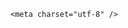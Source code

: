 <!DOCTYPE html>
<html lang="zh-CN">

<head>
    
<title>美国前总统拜登确诊前列腺癌，癌细胞已扩散至骨骼，定期体检为何没有提前发现？_腾讯新闻</title>
<meta name="keywords" content="拜登,前列腺癌,男性健康,体检,前列腺,美国,癌细胞,癌症,肿瘤,前列腺增生,骨骼">
<meta name="description" content="当地时间5月18日，根据美国前总统拜登办公室发布的一份声明，拜登被确诊患有前列腺癌。（总台记者 张颖哲） 2025中央广播电视总台版权所有。未经许可，请勿转载使用。...">
<meta name="author" content="腾讯网">
<meta name="copyright" content="Copyright 1998 - 2025 Tencent. All Rights Reserved">
<meta property="og:type" content="news" />

<meta property="og:title" content="美国前总统拜登确诊前列腺癌，癌细胞已扩散至骨骼，定期体检为何没有提前发现？_腾讯新闻" />
<meta property="og:description" content="当地时间5月18日，根据美国前总统拜登办公室发布的一份声明，拜登被确诊患有前列腺癌。（总台记者 张颖哲） 2025中央广播电视总台版权所有。未经许可，请勿转载使用。..." />
<meta property="og:url" content="https://news.qq.com/rain/a/20250519Q01M7100" />
<meta property="og:image" content="https://inews.gtimg.com/news_ls/OZfXz2YeEmdic4oN_Oyy6l70yCxOIzrJ2F4bxPkGbQ0lkAA_640330/0" />
<meta property="article:author" content="" />
<meta property="article:published_time" content="2025-05-19 08:37:12" />
<meta property="category" content="" />

    <meta charset="utf-8" />
<meta http-equiv="X-UA-Compatible" content="IE=Edge" />
<meta name="viewport" content="width=device-width, initial-scale=1, shrink-to-fit=no" />
<link rel="dns-prefetch" href="mat1.gtimg.com">
<link rel="dns-prefetch" href="i.news.qq.com">
<link rel="shortcut icon" href="https://mat1.gtimg.com/qqcdn/qqindex2021/favicon.ico">
<script nomodule="true" src="https://mat1.gtimg.com/qqcdn/qqindex2021/common-static/20240515201444/core3-37-1.min.js"></script>
<script>
  try {
    if (!window.IntersectionObserver) {
      var observerScript = document.createElement('script');
      observerScript.src = "https://mat1.gtimg.com/qqcdn/qqindex2021/common-static/20241024141058/intersection-observer-polyfill.js";
      document.head.appendChild(observerScript);
    }
  } catch (error) {}
</script>

<script>
  try {
    if (!Element.prototype.scrollTo) {
      var scrollScript = document.createElement('script');
      scrollScript.src = "https://mat1.gtimg.com/qqcdn/qqindex2021/common-static/20241025153001/scroll-behavior-polyfill.js";
      document.head.appendChild(scrollScript);
    }
  } catch (error) {}
</script>
<script>
  try {
    if ('scrollRestoration' in window.history) {
      window.history.scrollRestoration = 'manual';
    }
    window.isPcClient = Boolean(window.electron) && (
      window.navigator.userAgent.indexOf('pc-client') > 0 ||
      window.navigator.userAgent.indexOf('TencentNews') > 0
    );
  } catch {}
</script>
<script>
  try {
    if (window.isPcClient) {
      var bodyStyle = document.createElement('style');
      bodyStyle.innerText = 'body{ zoom: 0.95 }';
      document.head.appendChild(bodyStyle);
    }
  } catch {}
</script>
<script>
  window.DATA = {"intro":"","news_app_recommend_status":4,"surl":"https://view.inews.qq.com/a/20250519Q01M7100","answer_num":2,"closeCommentBanner":0,"safe_cntl":{"close_all_ad":0,"close_all_emoticon_comment":0,"close_comment_dislike":0,"close_share_pull":0,"close_all_favorite":0,"close_all_rel":0,"close_global_news_sis":0,"close_relate_thing":0,"emoticon_comment_mode":0},"title":"美国前总统拜登确诊前列腺癌，癌细胞已扩散至骨骼，定期体检为何没有提前发现？","channelEntryJumpType":1,"article_category":"55","copyright_share":"本文来自腾讯新闻客户端创作者，不代表腾讯新闻的观点和立场。","emojiRelatedSwitch":1,"emojiSwitch":1,"extra_property":{"FeedbackDetailDisableInsert":0,"zanSkinType":""},"news_update_time":1747615396,"questionInfo":{"url":"http://view.inews.qq.com/a/20250519Q01M7100","abstract":"","id":"20250519Q01M7100","longtitle":"美国前总统拜登确诊前列腺癌，癌细胞已扩散至骨骼，定期体检为何没有提前发现？","question_short_title":"美国前总统拜登确诊前列腺癌，癌细胞已扩散至骨骼，定期体检为何没有提前发现？","relate_extend_infos":[{"longtitle":"美国前总统拜登确诊前列腺癌","picShowType":"90092","thumbnails_qqnews":["https://inews.gtimg.com/news_ls/OhuqQadnYDbD-SLbV1P12lpoSUxnO9NwZ0Gr1sFfXJJ9cAA_294195/0"],"title":"美国前总统拜登确诊前列腺癌","url":"https://view.inews.qq.com/a/20250519A0190200","abstract":"当地时间5月18日，根据美国前总统拜登办公室发布的一份声明，拜登被确诊患有前列腺癌。（总台记者 张颖哲） 2025中央广播电视总台版权所有。未经许可，请勿转载使用。...","articletype":"0","id":"20250519A0190200"}],"thumbnails_qqnews":["https://inews.gtimg.com/om_ls/O6AamJuqD1FxLZqPgIbDqbaoWkxMvdUEiNMKd6I9fLZCwAA_294195/0"],"title":"美国前总统拜登确诊前列腺癌，癌细胞已扩散至骨骼，定期体检为何没有提前发现？"},"all_long_pic":1,"self_declare":{"declare":"个人观点，仅供参考"},"time":"2025-05-19 07:11:16","already_answer":false,"question_id":"","abstract":"","ai_switch":true,"copyright_wording_share":"免责声明","id":"20250519Q01M7100","FadCid":"","disableDeclare":1,"iNewsRecommendLevel":1,"shareImg":"https://inews.gtimg.com/om_ls/O6AamJuqD1FxLZqPgIbDqbaoWkxMvdUEiNMKd6I9fLZCwAA_870492/0","attribute":{},"categoryrray":{"category_id":"55","sub_category_id":"697"},"content_words_num":34,"detail_entry":{"is_orignal":1,"orignal_entry":1},"enableDiffusion":1,"final_declare":["个人观点，仅供参考"],"likeInfo":0,"adInfo":{"openAds":1,"openAdsComment":1,"openAdsPhotos":1,"openAdsText":1,"openRelatedNewsAd":1},"remarks":"","is_deleted":0,"card":{"vip_icon_night":"http://inews.gtimg.com/newsapp_ls/0/14876052067/0","suid":"8QMc339d5IQeuTzY5QN3","uin":"ecbe89d289b6198c7996f16538ebc224f9","vip_place":"left","vip_type":"30012","vip_icon":"http://inews.gtimg.com/newsapp_ls/0/14876051701/0","cpLevel":2,"update_frequency":"1970-01-01 08:00:00","msgEntry":1,"chlid":"22983986","desc":"腾讯新闻问答课代表，结合当下热点新闻和网友热议，发现好问题，期待好回答。","icon":"https://inews.gtimg.com/om_ls/OPBO91JgEbYG-O62jC2hCRA_yoydsA8oEANb87pxgNxKgAA_200200/0","vip_desc":"腾讯新闻问答课代表官方账号","vip_type_new":"30012","liveInfo":{},"chlname":"问答课代表"},"commentid":"","content":null,"forbidCommentUpDown":0,"isSensitive":0,"relate_extend_infos":{"imgURLSmall":"https://inews.gtimg.com/news_ls/OhuqQadnYDbD-SLbV1P12lpoSUxnO9NwZ0Gr1sFfXJJ9cAA_150120/0","longTitle":"美国前总统拜登确诊前列腺癌","title":"美国前总统拜登确诊前列腺癌","url":"http://view.inews.qq.com/a/20250519A0190200","abstract":"当地时间5月18日，根据美国前总统拜登办公室发布的一份声明，拜登被确诊患有前列腺癌。（总台记者 张颖哲） 2025中央广播电视总台版权所有。未经许可，请勿转载使用。...","id":"20250519A0190200","imgURL":"https://inews.gtimg.com/news_ls/OhuqQadnYDbD-SLbV1P12lpoSUxnO9NwZ0Gr1sFfXJJ9cAA_640330/0"},"ret":0,"atype":232,"url":"https://view.inews.qq.com/a/20250519Q01M7100","shareDesc":"腾讯新闻","cms_id":"20250519Q01M7100","articleId":"20250519Q01O6E00","article_type":232,"tags":"","desc":"当地时间5月18日，根据美国前总统拜登办公室发布的一份声明，拜登被确诊患有前列腺癌。（总台记者 张颖哲） 2025中央广播电视总台版权所有。未经许可，请勿转载使用。...","videoArr":[]};
</script>
<script>
  window.channelInfo = {"channelConfig":{"channelNav":[{"_auto_id":"1","active_alien_img":"","alien_img":"","channel_id":"news_news_home","is_local":"0","link":"https://www.qq.com","name_cn":"首页","name_en":"home"},{"_auto_id":"2","active_alien_img":"","alien_img":"","channel_id":"news_news_top","is_local":"0","link":"","name_cn":"要闻","name_en":"news"},{"_auto_id":"4","active_alien_img":"","alien_img":"","channel_id":"news_news_bj","is_local":"1","link":"","name_cn":"北京","name_en":"bj"},{"_auto_id":"5","active_alien_img":"","alien_img":"","channel_id":"news_news_finance","is_local":"0","link":"","name_cn":"财经","name_en":"finance"},{"_auto_id":"6","active_alien_img":"","alien_img":"","channel_id":"news_news_tech","is_local":"0","link":"","name_cn":"科技","name_en":"tech"},{"_auto_id":"7","active_alien_img":"","alien_img":"","channel_id":"tv","is_local":"0","link":"https://v.qq.com/channel/tv/?ptag=qqnews","name_cn":"电视剧","name_en":"tv"},{"_auto_id":"8","active_alien_img":"","alien_img":"","channel_id":"news_news_qa","is_local":"0","link":"","name_cn":"热问","name_en":"qa"},{"_auto_id":"9","active_alien_img":"","alien_img":"","channel_id":"news_news_ent","is_local":"0","link":"","name_cn":"娱乐","name_en":"ent"},{"_auto_id":"10","active_alien_img":"","alien_img":"","channel_id":"variety","is_local":"0","link":"https://v.qq.com/channel/variety/?ptag=qqnews","name_cn":"综艺","name_en":"variety"},{"_auto_id":"11","active_alien_img":"","alien_img":"","channel_id":"news_news_sports","is_local":"0","link":"","name_cn":"体育","name_en":"sports"},{"_auto_id":"13","active_alien_img":"","alien_img":"","channel_id":"news_news_nba","is_local":"0","link":"","name_cn":"NBA","name_en":"nba"},{"_auto_id":"14","active_alien_img":"","alien_img":"","channel_id":"news_news_world","is_local":"0","link":"","name_cn":"国际","name_en":"world"},{"_auto_id":"15","active_alien_img":"","alien_img":"","channel_id":"news_news_mil","is_local":"0","link":"","name_cn":"军事","name_en":"milite"},{"_auto_id":"16","active_alien_img":"","alien_img":"","channel_id":"news_news_auto","is_local":"0","link":"","name_cn":"汽车","name_en":"auto"},{"_auto_id":"17","active_alien_img":"","alien_img":"","channel_id":"news_news_house","is_local":"0","link":"","name_cn":"房产","name_en":"house"},{"_auto_id":"18","active_alien_img":"","alien_img":"","channel_id":"news_news_edu","is_local":"0","link":"","name_cn":"教育","name_en":"edu"},{"_auto_id":"19","active_alien_img":"","alien_img":"","channel_id":"news_news_antip","is_local":"0","link":"","name_cn":"健康","name_en":"health"},{"_auto_id":"20","active_alien_img":"","alien_img":"","channel_id":"news_news_video","is_local":"0","link":"","name_cn":"视频","name_en":"video"},{"_auto_id":"21","active_alien_img":"","alien_img":"","channel_id":"news_news_game","is_local":"0","link":"","name_cn":"游戏","name_en":"games"},{"_auto_id":"22","active_alien_img":"","alien_img":"","channel_id":"news_news_nchupin","is_local":"0","link":"","name_cn":"眼界","name_en":"chupin"},{"_auto_id":"24","active_alien_img":"","alien_img":"","channel_id":"news_news_football","is_local":"0","link":"","name_cn":"足球","name_en":"football"},{"_auto_id":"25","active_alien_img":"","alien_img":"","channel_id":"news_news_kepu","is_local":"0","link":"","name_cn":"科学","name_en":"kepu"},{"_auto_id":"26","active_alien_img":"","alien_img":"","channel_id":"news_news_digi","is_local":"0","link":"","name_cn":"数码","name_en":"digi"},{"_auto_id":"28","active_alien_img":"","alien_img":"","channel_id":"ymzx","is_local":"0","link":"https://gamer.qq.com/v2/cloudgame/game/96897?ichannel=txxwpc0Ftxxwpc1","name_cn":"元梦之星","name_en":"news_news_ymzx"},{"_auto_id":"31","active_alien_img":"","alien_img":"","channel_id":"movie","is_local":"0","link":"https://v.qq.com/channel/movie/?ptag=qqnews","name_cn":"电影","name_en":"movie"},{"_auto_id":"32","active_alien_img":"","alien_img":"","channel_id":"news_news_esport","is_local":"0","link":"","name_cn":"电竞","name_en":"esport"},{"_auto_id":"34","active_alien_img":"","alien_img":"","channel_id":"news_news_history","is_local":"0","link":"","name_cn":"历史","name_en":"history"},{"_auto_id":"35","active_alien_img":"","alien_img":"","channel_id":"news_news_baby","is_local":"0","link":"","name_cn":"育儿","name_en":"baby"},{"_auto_id":"36","active_alien_img":"","alien_img":"","channel_id":"hbjy","is_local":"0","link":"https://gp.qq.com/act/a20250421mnqlx/news.shtml","name_cn":"和平精英","name_en":"news_news_hbjy"},{"_auto_id":"37","active_alien_img":"","alien_img":"","channel_id":"cloud_gamer","is_local":"0","link":"https://gamer.qq.com/?ichannel=txxwpc0Ftxxwpc1","name_cn":"云游戏","name_en":"cloud_gamer"},{"_auto_id":"38","active_alien_img":"","alien_img":"","channel_id":"news_news_lic","is_local":"0","link":"","name_cn":"理财","name_en":"finance_licai"},{"_auto_id":"39","active_alien_img":"","alien_img":"","channel_id":"news_news_istock","is_local":"0","link":"","name_cn":"股票","name_en":"finance_stock"},{"_auto_id":"40","active_alien_img":"","alien_img":"","channel_id":"ren_min_shi_pin","is_local":"0","link":"https://news.qq.com/omn/author/8QMd3Hld74cbujbY?tab=om_video","name_cn":"人民视频","name_en":"ren_min_shi_pin"},{"_auto_id":"41","active_alien_img":"","alien_img":"","channel_id":"news_news_weather","is_local":"0","link":"https://tianqi.qq.com/index.htm","name_cn":"天气","name_en":"weather"}]}};
</script>
<script>
  window.articleConfig = {"rightConfig":[{"_auto_id":"1","category_key":"default","modules":"{\"moduleList\":[{\"title\":\"精选视频\",\"id\":\"video_album\",\"videoType\":\"tag\",\"videoId\":\"aUepxrtchGM=\"},{\"title\":\"下载条\",\"id\":\"download_banner\",\"isSticky\":1},{\"title\":\"热点榜\",\"id\":\"hot_rank_list\",\"isSticky\":1},{\"title\":\"广告推广\",\"id\":\"ssp_ad_module\",\"category\":\"ad_ssp\",\"loid\":\"109\",\"isSticky\":1}]}"}],"tonglanAdConfig":[],"bottomConfig":[],"videoAdConfig":[],"rightGameConfig":[]};
</script>
<script src="https://mat1.gtimg.com/www/js/emonitor/custom_ed041a23.js" charset="utf-8"></script>
<script>
  try {
    window.emonitorIns = emonitor.create({
      name: 'newsqq_quesionArticle',
      atta: {
        name: 'newsqq',
      },
      mode: '007',
    });
  } catch (err) {
    console.warn(err);
  }
</script>
<link href="https://mat1.gtimg.com/qqcdn/qqindex2021/common-static/hel/qqnews-pc-dc_20250515055953/static/css/qa.css" rel="stylesheet">

<script>window.__HEL_PRESET_META__={"qqnews-pc-components":{"app":{"id":1366,"name":"qqnews-pc-components","app_group_name":"qqnews-pc-components","proj_ver":{"map":{},"utime":0},"online_version":"qqnews-pc-components_20250512030958","build_version":"qqnews-pc-components_20250515055747","update_at":"2025-05-15T09:58:38.000Z","desc":"set by [init], from container [formal.pc.dc.sz100952] worker [2]"},"version":{"sub_app_name":"qqnews-pc-components","sub_app_version":"qqnews-pc-components_20250515055747","src_map":{"webDirPath":"https://mat1.gtimg.com/qqcdn/qqindex2021/common-static/hel/qqnews-pc-components_20250515055747","htmlIndexSrc":"https://mat1.gtimg.com/qqcdn/qqindex2021/common-static/hel/qqnews-pc-components_20250515055747/index.html","extractMode":"all","iframeSrc":"","chunkCssSrcList":["https://mat1.gtimg.com/qqcdn/qqindex2021/common-static/hel/qqnews-pc-components_20250515055747/static/css/index.css"],"chunkJsSrcList":["https://mat1.gtimg.com/qqcdn/qqindex2021/common-static/hel/qqnews-pc-components_20250515055747/static/js/index.js"],"staticCssSrcList":[],"staticJsSrcList":["https://mat1.gtimg.com/qqcdn/qqindex2021/static/20231212123233/react.production.min.js","https://mat1.gtimg.com/qqcdn/qqindex2021/static/20231212123233/react-dom.production.min.js","https://mat1.gtimg.com/qqcdn/qqindex2021/common-static/hel/hel-base-v16.js"],"relativeCssSrcList":[],"relativeJsSrcList":[],"privCssSrcList":[],"srvModSrcList":[],"headAssetList":[{"tag":"staticScript","append":false,"attrs":{"src":"https://mat1.gtimg.com/qqcdn/qqindex2021/static/20231212123233/react.production.min.js"}},{"tag":"staticScript","append":false,"attrs":{"src":"https://mat1.gtimg.com/qqcdn/qqindex2021/static/20231212123233/react-dom.production.min.js"}},{"tag":"staticScript","append":false,"attrs":{"src":"https://mat1.gtimg.com/qqcdn/qqindex2021/common-static/hel/hel-base-v16.js"}},{"tag":"script","append":true,"attrs":{"src":"https://mat1.gtimg.com/qqcdn/qqindex2021/common-static/hel/qqnews-pc-components_20250515055747/static/js/index.js","defer":""}},{"tag":"link","append":true,"attrs":{"href":"https://mat1.gtimg.com/qqcdn/qqindex2021/common-static/hel/qqnews-pc-components_20250515055747/static/css/index.css","rel":"stylesheet"}}],"bodyAssetList":[]},"update_at":"2025-05-15T09:58:38.000Z","create_at":"2025-05-15T09:58:38.000Z","_worker_id":"2","_is_backup":true}}}</script>
<script>window.__VIEW_PATH__="question.ejs";</script>
</head>

<body id="dc-question-body">
  <div id="root"></div>
    <iframe style="display: none;" src="https://i.news.qq.com/web_backend/getWebPacUid"></iframe>
<script src="https://mat1.gtimg.com/qqcdn/qqindex2021/common-static/20240805160928/react.production.min.js"></script>
<script src="https://mat1.gtimg.com/qqcdn/qqindex2021/common-static/20240805160928/react-dom.production.min.js"></script>
<script src="https://mat1.gtimg.com/qqcdn/qqindex2021/common-static/20241018171503/universal-report.min.js"></script>
<script defer type="text/javascript" src="https://mat1.gtimg.com/qqcdn/qqindex2021/libs/barrier/aria.js?appid=9327b8b06379d9d1728bbfbe2025ef9c" charset="utf-8"></script>
<script defer src="https://t.captcha.qq.com/TCaptcha.js"></script>
<script>document.cookie="hel_err=;path=/;";</script>
<script src="https://mat1.gtimg.com/qqcdn/qqindex2021/common-static/hel/hel-base-v16.js"></script>
<script src="https://mat1.gtimg.com/qqcdn/qqindex2021/common-static/hel/qqnews-pc-hel-entry_20250117174052/static/js/index.js"></script>
<link rel="preload" href="https://mat1.gtimg.com/qqcdn/qqindex2021/common-static/hel/qqnews-pc-dc_20250515055953/static/js/qa.js" as="script">
<link rel="preload" href="https://mat1.gtimg.com/qqcdn/qqindex2021/common-static/hel/qqnews-pc-components_20250515055747/static/js/index.js" as="script">
<script>window.loadProject("https://mat1.gtimg.com/qqcdn/qqindex2021/common-static/hel/qqnews-pc-dc_20250515055953/static/js/qa.js");</script>
<iframe id="videoFrame" style="display: none;" src="https://video.qq.com/cookie/sync_qqnews.html"></iframe>
</body>

</html>
